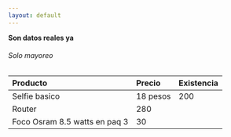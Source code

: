 ```yaml
---
layout: default
---
```


 **Son datos reales ya**





###### [](#header-6)Solo mayoreo

| Producto      | Precio          | Existencia |
|:-------------|:------------------|:------| 
| Selfie basico           | 18 pesos | 200  |
| Router | 280   | | Tek.IO |
| Foco Osram 8.5 watts en paq 3 | 30   |





